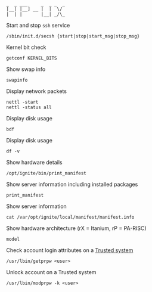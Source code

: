 ```
_  _ ___     _  _ _  _ 
|__| |__] __ |  |  \/  
|  | |       |__| _/\_ 
```

Start and stop `ssh` service
```
/sbin/init.d/secsh {start|stop|start_msg|stop_msg}
```

Kernel bit check
```
getconf KERNEL_BITS
```

Show swap info
```
swapinfo
```
    
Display network packets
```
nettl -start
nettl -status all
```

Display disk usage
```
bdf
```

Display disk usage
```
df -v
```

Show hardware details
```
/opt/ignite/bin/print_manifest
```

Show server information including installed packages
```
print_manifest
```

Show server information
```
cat /var/opt/ignite/local/manifest/manifest.info
```

Show hardware architecture (rX = Itanium, rP = PA-RISC)
```
model
```
Check account login attributes on a [Trusted system](http://myhpux.blogspot.ie/2009/12/trusted-systems.html)
```
/usr/lbin/getprpw <user>
```

Unlock account on a Trusted system
```
/usr/lbin/modprpw -k <user>
```